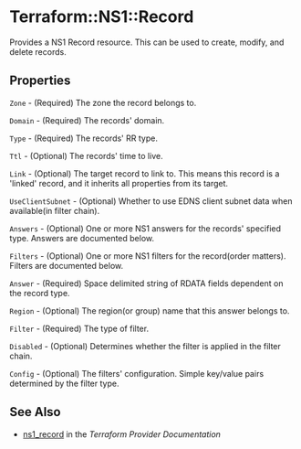 # Terraform::NS1::Record

Provides a NS1 Record resource. This can be used to create, modify, and delete records.

## Properties

`Zone` - (Required) The zone the record belongs to.

`Domain` - (Required) The records' domain.

`Type` - (Required) The records' RR type.

`Ttl` - (Optional) The records' time to live.

`Link` - (Optional) The target record to link to. This means this record is a 'linked' record, and it inherits all properties from its target.

`UseClientSubnet` - (Optional) Whether to use EDNS client subnet data when available(in filter chain).

`Answers` - (Optional) One or more NS1 answers for the records' specified type. Answers are documented below.

`Filters` - (Optional) One or more NS1 filters for the record(order matters). Filters are documented below.

`Answer` - (Required) Space delimited string of RDATA fields dependent on the record type.

`Region` - (Optional) The region(or group) name that this answer belongs to.

`Filter` - (Required) The type of filter.

`Disabled` - (Optional) Determines whether the filter is applied in the filter chain.

`Config` - (Optional) The filters' configuration. Simple key/value pairs determined by the filter type.


## See Also

* [ns1_record](https://www.terraform.io/docs/providers/ns1/r/record.html) in the _Terraform Provider Documentation_
